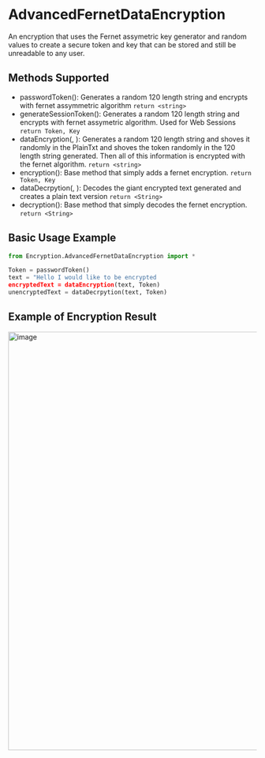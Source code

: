 # **AdvancedFernetDataEncryption**

An encryption that uses the Fernet assymetric key generator and random values to create a secure token and key that can be stored and still be unreadable to any user. 

## **Methods Supported**
- passwordToken(): Generates a random 120 length string and encrypts with fernet assymmetric algorithm `return <string>`
- generateSessionToken(<AnyString>): Generates a random 120 length string and encrypts with fernet assymetric algorithm. Used for Web Sessions `return Token, Key`
- dataEncryption(<PlainTxt>, <Token>): Generates a random 120 length string and shoves it randomly in the PlainTxt and shoves the token randomly in the 120 length string generated. Then all of this information is encrypted with the fernet algorithm. `return <string>`
- encryption(<AnyString>): Base method that simply adds a fernet encryption. `return Token, Key`
- dataDecrpytion(<EncyptedTxt>, <Token>): Decodes the giant encrypted text generated and creates a plain text version `return <String>`
- decryption(<AnyString>): Base method that simply decodes the fernet encryption. `return <String>`

## **Basic Usage Example**
```python
from Encryption.AdvancedFernetDataEncryption import *

Token = passwordToken()
text = "Hello I would like to be encrypted
encryptedText = dataEncryption(text, Token)
unencryptedText = dataDecrpytion(text, Token)
```

## **Example of Encryption Result**
<img width="848" alt="image" src="https://user-images.githubusercontent.com/34069094/199623092-733cfb1f-a78d-43d5-add9-47c879c6e06a.png">
